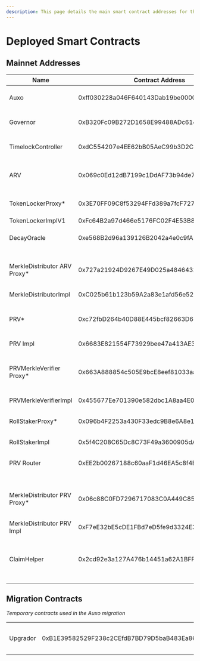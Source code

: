 ```yaml
---
description: This page details the main smart contract addresses for the Auxo Protocol
---
```


# Deployed Smart Contracts

## Mainnet Addresses

<table><thead><tr><th>Name</th><th>Contract Address</th><th>Description</th><th data-type="content-ref">Etherscan</th></tr></thead><tbody><tr><td>Auxo</td><td>0xff030228a046F640143Dab19be00009606C89B1d</td><td>Auxo ERC20 Token</td><td><a href="https://etherscan.io/address/0xff030228a046F640143Dab19be00009606C89B1d#code">https://etherscan.io/address/0xff030228a046F640143Dab19be00009606C89B1d#code</a></td></tr><tr><td>Governor</td><td>0xB320Fc09B272D1658E99488ADc614E4645B1d83c</td><td>Auxo Governor Contract</td><td><a href="https://etherscan.io/address/0xB320Fc09B272D1658E99488ADc614E4645B1d83c#code">https://etherscan.io/address/0xB320Fc09B272D1658E99488ADc614E4645B1d83c#code</a></td></tr><tr><td>TimelockController</td><td>0xdC554207e4EE62bB05AeC99b3D2C6ab2106D6442</td><td>Auxo Governance Timelock</td><td><a href="https://etherscan.io/address/0xdC554207e4EE62bB05AeC99b3D2C6ab2106D6442">https://etherscan.io/address/0xdC554207e4EE62bB05AeC99b3D2C6ab2106D6442</a></td></tr><tr><td>ARV</td><td>0x069c0Ed12dB7199c1DdAF73b94de75AAe8061d33</td><td>Auxo Active Rewards Vault ERC20</td><td><a href="https://etherscan.io/address/0x069c0Ed12dB7199c1DdAF73b94de75AAe8061d33">https://etherscan.io/address/0x069c0Ed12dB7199c1DdAF73b94de75AAe8061d33</a></td></tr><tr><td>TokenLockerProxy*</td><td>0x3E70FF09C8f53294FFd389a7fcF7276CC3d92e64</td><td>Auxo Locker that mints ARV</td><td><a href="https://etherscan.io/address/0x3E70FF09C8f53294FFd389a7fcF7276CC3d92e64">https://etherscan.io/address/0x3E70FF09C8f53294FFd389a7fcF7276CC3d92e64</a></td></tr><tr><td>TokenLockerImplV1</td><td>0xFc64B2a97d466e5176FC02F4E53B8e17ab0ee25A</td><td></td><td><a href="https://etherscan.io/address/0xFc64B2a97d466e5176FC02F4E53B8e17ab0ee25A">https://etherscan.io/address/0xFc64B2a97d466e5176FC02F4E53B8e17ab0ee25A</a></td></tr><tr><td>DecayOracle</td><td>0xe568B2d96a139126B2042a4e0c9fA1755bf5FB70</td><td>ARV Rewards Boost</td><td><a href="https://etherscan.io/address/0xe568B2d96a139126B2042a4e0c9fA1755bf5FB70">https://etherscan.io/address/0xe568B2d96a139126B2042a4e0c9fA1755bf5FB70</a></td></tr><tr><td>MerkleDistributor ARV Proxy*</td><td>0x727a21924D9267E49D025a48464324edfcD215B5</td><td>Reward Distribution Contract for ARV holders</td><td><a href="https://etherscan.io/address/0x727a21924D9267E49D025a48464324edfcD215B5">https://etherscan.io/address/0x727a21924D9267E49D025a48464324edfcD215B5</a></td></tr><tr><td>MerkleDistributorImpl</td><td>0xC025b61b123b59A2a83e1afd56e52EE02fDC5b8d</td><td></td><td><a href="https://etherscan.io/address/0xC025b61b123b59A2a83e1afd56e52EE02fDC5b8d">https://etherscan.io/address/0xC025b61b123b59A2a83e1afd56e52EE02fDC5b8d</a></td></tr><tr><td>PRV*</td><td>0xc72fbD264b40D88E445bcf82663D63FF21e722AF</td><td>Auxo Passive Rewards Vault ERC20</td><td><a href="https://etherscan.io/address/0xc72fbD264b40D88E445bcf82663D63FF21e722AF">https://etherscan.io/address/0xc72fbD264b40D88E445bcf82663D63FF21e722AF</a></td></tr><tr><td>PRV Impl</td><td>0x6683E821554F73929bee47a413AE33E4336690D4</td><td></td><td><a href="https://etherscan.io/address/0x6683e821554f73929bee47a413ae33e4336690d4#code">https://etherscan.io/address/0x6683e821554f73929bee47a413ae33e4336690d4#code</a></td></tr><tr><td>PRVMerkleVerifier Proxy*</td><td>0x663A888854c505E9bcE8eef81033aa149186aD4d</td><td>Contract handling the withdrawal queue for PRV</td><td><a href="https://etherscan.io/address/0x663a888854c505e9bce8eef81033aa149186ad4d#readContract">https://etherscan.io/address/0x663a888854c505e9bce8eef81033aa149186ad4d#readContract</a></td></tr><tr><td>PRVMerkleVerifierImpl</td><td>0x455677Ee701390e582dbc1A8aa4E066D484a4351</td><td></td><td><a href="https://etherscan.io/address/0x455677ee701390e582dbc1a8aa4e066d484a4351#code">https://etherscan.io/address/0x455677ee701390e582dbc1a8aa4e066d484a4351#code</a></td></tr><tr><td>RollStakerProxy*</td><td>0x096b4F2253a430F33edc9B8e6A8e1d2fb4faA317</td><td>PRV Staking contract for rewards</td><td><a href="https://etherscan.io/address/0x096b4F2253a430F33edc9B8e6A8e1d2fb4faA317">https://etherscan.io/address/0x096b4F2253a430F33edc9B8e6A8e1d2fb4faA317</a></td></tr><tr><td>RollStakerImpl</td><td>0x5f4C208C65Dc8C73F49a3600905dA58680Db4626</td><td></td><td><a href="https://etherscan.io/address/0x5f4C208C65Dc8C73F49a3600905dA58680Db4626">https://etherscan.io/address/0x5f4C208C65Dc8C73F49a3600905dA58680Db4626</a></td></tr><tr><td>PRV Router</td><td>0xEE2b00267188c60aaF1d46EA5c8f4B36006FA6Cc</td><td>Utility Contract for PRV Staking</td><td><a href="https://etherscan.io/address/0xEE2b00267188c60aaF1d46EA5c8f4B36006FA6Cc">https://etherscan.io/address/0xEE2b00267188c60aaF1d46EA5c8f4B36006FA6Cc</a></td></tr><tr><td>MerkleDistributor PRV Proxy*</td><td>0x06c88C0FD7296717083C0A449C854005218095c5</td><td>Reward Distribution Contract for PRV holders</td><td><a href="https://etherscan.io/address/0x06c88C0FD7296717083C0A449C854005218095c5">https://etherscan.io/address/0x06c88C0FD7296717083C0A449C854005218095c5</a></td></tr><tr><td>MerkleDistributor PRV Impl</td><td>0xF7eE32bE5cDE1FBd7eD5fe9d3324E3556664dc8F</td><td></td><td><a href="https://etherscan.io/address/0xF7eE32bE5cDE1FBd7eD5fe9d3324E3556664dc8F">https://etherscan.io/address/0xF7eE32bE5cDE1FBd7eD5fe9d3324E3556664dc8F</a></td></tr><tr><td>ClaimHelper</td><td>0x2cd92e3a127A476b14451a62A1BFF16f24A3aedd</td><td>Utility contract for claiming rewards across ARV and PRV</td><td><a href="https://etherscan.io/address/0x2cd92e3a127A476b14451a62A1BFF16f24A3aedd">https://etherscan.io/address/0x2cd92e3a127A476b14451a62A1BFF16f24A3aedd</a></td></tr></tbody></table>



## Migration Contracts

_Temporary contracts used in the Auxo migration_

|          |                                            |                          |
| -------- | ------------------------------------------ | ------------------------ |
| Upgrador | 0xB1E39582529F238c2CEfdB7BD79D5baB483Ea866 | Auxo Bridge from veDOUGH |
